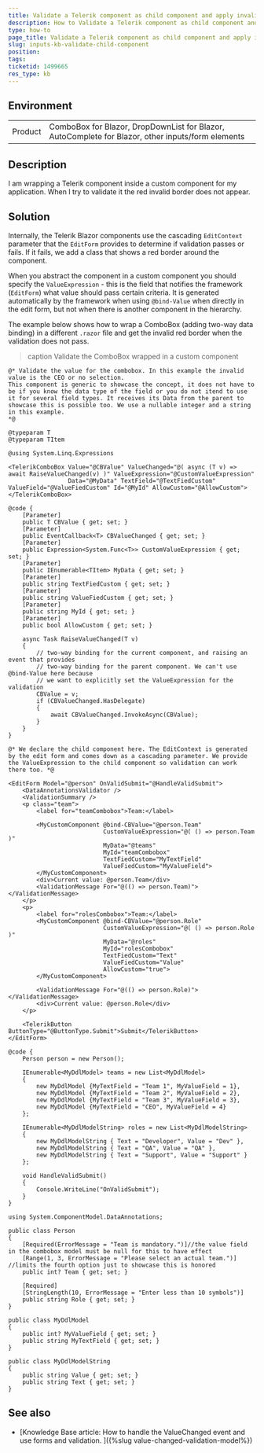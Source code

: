 ```yaml
---
title: Validate a Telerik component as child component and apply invalid border
description: How to Validate a Telerik component as child component and apply invalid border
type: how-to
page_title: Validate a Telerik component as child component and apply invalid border
slug: inputs-kb-validate-child-component
position: 
tags: 
ticketid: 1499665
res_type: kb
---
```


## Environment
<table>
	<tbody>
		<tr>
			<td>Product</td>
			<td>ComboBox for Blazor, DropDownList for Blazor, AutoComplete for Blazor, other inputs/form elements</td>
		</tr>
	</tbody>
</table>


## Description

I am wrapping a Telerik component inside a custom component for my application. When I try to validate it the red invalid border does not appear.


## Solution

Internally, the Telerik Blazor components use the cascading `EditContext` parameter that the `EditForm` provides to determine if validation passes or fails. If it fails, we add a class that shows a red border around the component. 

When you abstract the component in a custom component you should specify the `ValueExpression` - this is the field that notifies the framework (`EditForm`) what value should pass certain criteria. It is generated automatically by the framework when using `@bind-Value` when directly in the edit form, but not when there is another component in the hierarchy.

The example below shows how to wrap a ComboBox (adding two-way data binding) in a different `.razor` file and get the invalid red border when the validation does not pass.

>caption Validate the ComboBox wrapped in a custom component

````MyCustomComponent
@* Validate the value for the combobox. In this example the invalid value is the CEO or no selection.
This component is generic to showcase the concept, it does not have to be if you know the data type of the field or you do not itend to use it for several field types. It receives its Data from the parent to showcase this is possible too. We use a nullable integer and a string   in this example.
*@

@typeparam T
@typeparam TItem

@using System.Linq.Expressions

<TelerikComboBox Value="@CBValue" ValueChanged="@( async (T v) => await RaiseValueChanged(v) )" ValueExpression="@CustomValueExpression"
                 Data="@MyData" TextField="@TextFiedCustom" ValueField="@ValueFiedCustom" Id="@MyId" AllowCustom="@AllowCustom">
</TelerikComboBox>

@code {
    [Parameter]
    public T CBValue { get; set; }
    [Parameter]
    public EventCallback<T> CBValueChanged { get; set; }
    [Parameter]
    public Expression<System.Func<T>> CustomValueExpression { get; set; }
    [Parameter]
    public IEnumerable<TItem> MyData { get; set; }
    [Parameter]
    public string TextFiedCustom { get; set; }
    [Parameter]
    public string ValueFiedCustom { get; set; }
    [Parameter]
    public string MyId { get; set; }
    [Parameter]
    public bool AllowCustom { get; set; }

    async Task RaiseValueChanged(T v)
    {
        // two-way binding for the current component, and raising an event that provides
        // two-way binding for the parent component. We can't use @bind-Value here because
        // we want to explicitly set the ValueExpression for the validation
        CBValue = v;
        if (CBValueChanged.HasDelegate)
        {
            await CBValueChanged.InvokeAsync(CBValue);
        }
    }
}
````
````MainComponent
@* We declare the child component here. The EditContext is generated by the edit form and comes down as a cascading parameter. We provide the ValueExpression to the child component so validation can work there too. *@

<EditForm Model="@person" OnValidSubmit="@HandleValidSubmit">
    <DataAnnotationsValidator />
    <ValidationSummary />
    <p class="team">
        <label for="teamCombobox">Team:</label>

        <MyCustomComponent @bind-CBValue="@person.Team"
                           CustomValueExpression="@( () => person.Team )"
                           MyData="@teams"
                           MyId="teamCombobox"
                           TextFiedCustom="MyTextField"
                           ValueFiedCustom="MyValueField">
        </MyCustomComponent>
        <div>Current value: @person.Team</div>
        <ValidationMessage For="@(() => person.Team)"></ValidationMessage>
    </p>
    <p>
        <label for="rolesCombobox">Team:</label>
        <MyCustomComponent @bind-CBValue="@person.Role"
                           CustomValueExpression="@( () => person.Role )"
                           MyData="@roles"
                           MyId="rolesCombobox"
                           TextFiedCustom="Text"
                           ValueFiedCustom="Value"
                           AllowCustom="true">
        </MyCustomComponent>

        <ValidationMessage For="@(() => person.Role)"></ValidationMessage>
        <div>Current value: @person.Role</div>
    </p>

    <TelerikButton ButtonType="@ButtonType.Submit">Submit</TelerikButton>
</EditForm>

@code {
    Person person = new Person();

    IEnumerable<MyDdlModel> teams = new List<MyDdlModel>
    {
        new MyDdlModel {MyTextField = "Team 1", MyValueField = 1},
        new MyDdlModel {MyTextField = "Team 2", MyValueField = 2},
        new MyDdlModel {MyTextField = "Team 3", MyValueField = 3},
        new MyDdlModel {MyTextField = "CEO", MyValueField = 4}
    };

    IEnumerable<MyDdlModelString> roles = new List<MyDdlModelString>
    {
        new MyDdlModelString { Text = "Developer", Value = "Dev" },
        new MyDdlModelString { Text = "QA", Value = "QA" },
        new MyDdlModelString { Text = "Support", Value = "Support" }
    };

    void HandleValidSubmit()
    {
        Console.WriteLine("OnValidSubmit");
    }
}
````
````Person
using System.ComponentModel.DataAnnotations;

public class Person
{
    [Required(ErrorMessage = "Team is mandatory.")]//the value field in the combobox model must be null for this to have effect
    [Range(1, 3, ErrorMessage = "Please select an actual team.")] //limits the fourth option just to showcase this is honored
    public int? Team { get; set; }

    [Required]
    [StringLength(10, ErrorMessage = "Enter less than 10 symbols")]
    public string Role { get; set; }
}
````
````MyDdlModel
public class MyDdlModel
{
    public int? MyValueField { get; set; }
    public string MyTextField { get; set; }
}
````
````MyDdlModelString
public class MyDdlModelString
{
    public string Value { get; set; }
    public string Text { get; set; }
}
````

## See also

* [Knowledge Base article: How to handle the ValueChanged event and use forms and validation. ]({%slug value-changed-validation-model%})
